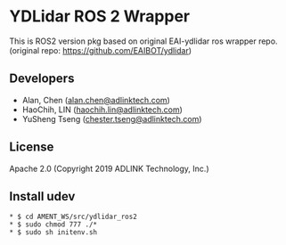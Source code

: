 # YDLidar ROS 2 Wrapper
This is ROS2 version pkg based on original EAI-ydlidar ros wrapper repo.
(original repo: https://github.com/EAIBOT/ydlidar)

## Developers
* Alan, Chen (alan.chen@adlinktech.com)
* HaoChih, LIN (haochih.lin@adlinktech.com)
* YuSheng Tseng (chester.tseng@adlinktech.com)

## License
Apache 2.0 (Copyright 2019 ADLINK Technology, Inc.)

## Install udev

```
* $ cd AMENT_WS/src/ydlidar_ros2
* $ sudo chmod 777 ./*
* $ sudo sh initenv.sh
```
